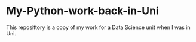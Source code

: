 # My-Python-work-back-in-Uni
This reposittory is a copy of my work for a Data Science unit when I was in Uni.
